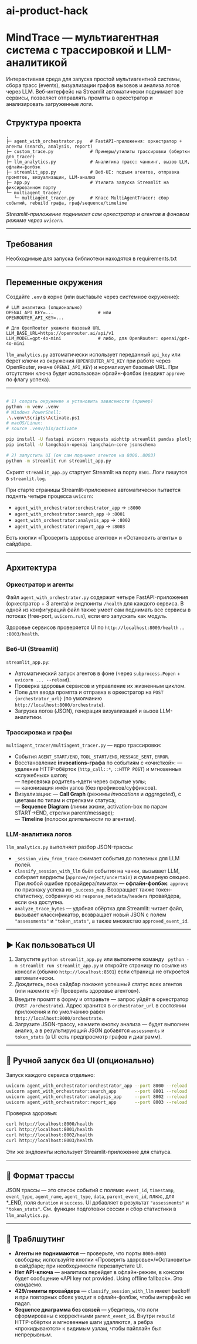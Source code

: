 # ai-product-hack

# MindTrace — мультиагентная система с трассировкой и LLM-аналитикой

Интерактивная среда для запуска простой мультиагентной системы, сбора трасс (events), визуализации графов вызовов и анализа логов через LLM. Веб-интерфейс на Streamlit автоматически поднимает все сервисы, позволяет отправлять промпты в оркестратор и анализировать загруженные логи.

##  Структура проекта

```
.
├─ agent_with_orchestrator.py   # FastAPI-приложения: оркестратор + агенты (search, analysis, report)
├─ custom_trace.py              # Примеры/утилиты трассировки (обертки для tracer)
├─ llm_analytics.py             # Аналитика трасс: чанкинг, вызов LLM, офлайн-фолбэк
├─ streamlit_app.py             # Веб-UI: подъем агентов, отправка промптов, визуализации, LLM-анализ
├─ app.py                       # Утилита запуска Streamlit на фиксированном порту
└─ multiagent_tracer/
   └─ multiagent_tracer.py      # Класс MultiAgentTracer: сбор событий, rebuild графа, граф/sequence/timeline
```

*Streamlit-приложение поднимает сам оркестратор и агентов в фоновом режиме через `uvicorn`.*

---

## Требования

Необходимые для запуска библиотеки находятся в requirements.txt

---

## Переменные окружения

Создайте `.env` в корне (или выставьте через системное окружение):

```env
# LLM аналитика (опционально)
OPENAI_API_KEY=...                 # или
OPENROUTER_API_KEY=...

# Для OpenRouter укажите базовый URL
LLM_BASE_URL=https://openrouter.ai/api/v1
LLM_MODEL=gpt-4o-mini              # либо, для OpenRouter: openai/gpt-4o-mini
```

`llm_analytics.py` автоматически использует переданный `api_key` или берет ключи из окружения (`OPENROUTER_API_KEY` при работе через OpenRouter, иначе `OPENAI_API_KEY`) и нормализует базовый URL. При отсутствии ключа будет использован офлайн-фолбэк (вердикт `approve` по флагу успеха).

---

## 

```bash
# 1) создать окружение и установить зависимости (пример)
python -m venv .venv
# Windows PowerShell:
.\.venv\Scripts\Activate.ps1
# macOS/Linux:
# source .venv/bin/activate

pip install -U fastapi uvicorn requests aiohttp streamlit pandas plotly networkx matplotlib python-dotenv
pip install -U langchain-openai langchain-core jsonschema

# 2) запустить UI (он сам поднимет агентов на 8000..8003)
python -m streamlit run streamlit_app.py

```

Скрипт `streamlit_app.py` стартует Streamlit на порту `8501`. Логи пишутся в `streamlit.log`.

При старте страницы Streamlit-приложение автоматически пытается поднять четыре процесса `uvicorn`:
- `agent_with_orchestrator:orchestrator_app` → `:8000`
- `agent_with_orchestrator:search_app`       → `:8001`
- `agent_with_orchestrator:analysis_app`     → `:8002`
- `agent_with_orchestrator:report_app`       → `:8003`

Есть кнопки «Проверить здоровье агентов» и «Остановить агенты» в сайдбаре.

---

## Архитектура

### Оркестратор и агенты

Файл `agent_with_orchestrator.py` содержит четыре FastAPI-приложения (оркестратор + 3 агента) и эндпоинты `/health` для каждого сервиса. В одной из конфигураций файл также умеет сам поднимать все сервисы в потоках (free-port, `uvicorn.run`), если его запускать как модуль.

Здоровье сервисов проверяется UI по `http://localhost:8000/health` … `:8003/health`.

### Веб-UI (Streamlit)

`streamlit_app.py`:
- Автоматический запуск агентов в фоне (через `subprocess.Popen` + `uvicorn ... --reload`).
- Проверка здоровья сервисов и управление их жизненным циклом.
- Поле для ввода промпта и отправка в оркестратор на `POST {orchestrator_url}` (по умолчанию `http://localhost:8000/orchestrate`).
- Загрузка логов (JSON), генерация визуализаций и вызов LLM-аналитики.

### Трассировка и графы

`multiagent_tracer/multiagent_tracer.py` — ядро трассировки:
- События `AGENT_START/END`, `TOOL_START/END`, `MESSAGE_SENT`, `ERROR`.
- Восстановление **invocations-графа** по событиям с «очисткой»:
  — удаление HTTP-обёрток (`http_call::*`, `::HTTP POST`) и мгновенных «служебных» шагов;  
  — пересвязка родитель→дети через скрытые узлы;  
  — канонизация имён узлов (без префиксов/суффиксов).
- Визуализации:
  — **Call Graph** (режимы *invocations* и *aggregated*), с цветами по типам и стрелками статуса;  
  — **Sequence Diagram** (линии жизни, activation-box по парам START→END, стрелки parent/message);  
  — **Timeline** (полоски длительности по агентам).

### LLM-аналитика логов

`llm_analytics.py` выполняет разбор JSON-трассы:
- `_session_view_from_trace` сжимает события до полезных для LLM полей.
- `classify_session_with_llm` бьёт события на чанки, вызывает LLM, собирает вердикты (`approve/reject/uncertain`) и суммарную секцию. При любой ошибке провайдера/лимитах — **офлайн-фолбэк**: `approve` по признаку успеха из `_success_map`. Возвращает также токен-статистику, собранную из `response_metadata/headers` провайдера, если она доступна.
- `analyze_trace_bytes` — удобная обёртка для Streamlit: читает файл, вызывает классификатор, возвращает новый JSON с полем `"assessments"` и `"token_stats"`, а также множество `approved_event_id`.

---

## ▶️ Как пользоваться UI

1. Запустите `python streamlit_app.py` или выполните команду ` python -m streamlit run streamlit_app.py` и откройте страницу по ссылке из консоли (обычно `http://localhost:8501`) если страница не откроется автоматически.  
2. Дождитесь, пока сайдбар покажет успешный статус всех агентов (или нажмите «🩺 Проверить здоровье агентов»).  
3. Введите промпт в форму и отправьте — запрос уйдёт в оркестратор (`POST /orchestrate`). Адрес хранится в `orchestrator_url` в состоянии приложения и по умолчанию равен `http://localhost:8000/orchestrate`.
4. Загрузите JSON-трассу, нажмите кнопку анализа — будет выполнен анализ, а в результирующий JSON добавятся `assessments` и `token_stats` (в UI есть предпросмотр графов и диаграмм).

---

## 🧪 Ручной запуск без UI (опционально)

Запуск каждого сервиса отдельно:

```bash
uvicorn agent_with_orchestrator:orchestrator_app --port 8000 --reload
uvicorn agent_with_orchestrator:search_app       --port 8001 --reload
uvicorn agent_with_orchestrator:analysis_app     --port 8002 --reload
uvicorn agent_with_orchestrator:report_app       --port 8003 --reload
```

Проверка здоровья:

```bash
curl http://localhost:8000/health
curl http://localhost:8001/health
curl http://localhost:8002/health
curl http://localhost:8003/health
```

Эти же эндпоинты использует Streamlit-приложение для статуса.

---

## 🧩 Формат трассы

JSON трассы — это список событий с полями: `event_id`, `timestamp`, `event_type`, `agent_name`, `agent_type`, `data`, `parent_event_id`, плюс, для *_END, поля `duration` и `success`. UI добавляет в результат `"assessments"` и `"token_stats"`. См. функции подготовки сессии и сбор статистики в `llm_analytics.py`.

---

## 🐞 Траблшутинг

- **Агенты не поднимаются** — проверьте, что порты `8000–8003` свободны; используйте кнопки «Проверить здоровье»/«Остановить» в сайдбаре; при необходимости перезапустите UI.
- **Нет API-ключа** — аналитика перейдет в офлайн-режим, в консоли будет сообщение «API key not provided. Using offline fallback». Это ожидаемо.
- **429/лимиты провайдера** — `classify_session_with_llm` имеет backoff и при повторных сбоях уходит в офлайн-фолбэк, чтобы интерфейс не падал.
- **Sequence диаграмма без связей** — убедитесь, что логи сформированы с корректными `parent_event_id`. Внутри `rebuild` HTTP-обёртки и мгновенные шаги удаляются, а ребра «прокидываются» к видимым узлам, чтобы пайплайн был непрерывным.


